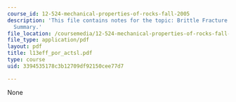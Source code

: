 ```yaml
---
course_id: 12-524-mechanical-properties-of-rocks-fall-2005
description: 'This file contains notes for the topic: Brittle Fracture and Sliding
  Summary.'
file_location: /coursemedia/12-524-mechanical-properties-of-rocks-fall-2005/3394535178c3b12709df92150cee77d7_l13eff_por_actsl.pdf
file_type: application/pdf
layout: pdf
title: l13eff_por_actsl.pdf
type: course
uid: 3394535178c3b12709df92150cee77d7

---
```

None